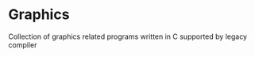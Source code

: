 Graphics
========

Collection of graphics related programs written in C supported by legacy compiler
